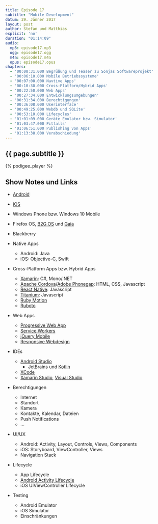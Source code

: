 ```yaml
---
title: Episode 17
subtitle: "Mobile Development"
datum: 29. Jänner 2017
layout: post
author: Stefan und Matthias
explicit: 'no'
duration: "01:14:09"
audio:
  mp3: episode17.mp3
  ogg: episode17.ogg
  m4a: episode17.m4a
  opus: episode17.opus
chapters:
  - '00:00:31.000 Begrüßung und Teaser zu Sonjas Softwareprojekt'
  - '00:06:10.000 Mobile Betriebssysteme'
  - '00:07:00.000 Navtive Apps'
  - '00:10:30.000 Cross-Platform/Hybrid Apps'
  - '00:22:50.000 Web Apps'
  - '00:27:34.000 Entwicklungsumgebungen'
  - '00:31:34.000 Berechtigungen'
  - '00:36:08.000 Userinterface'
  - '00:49:25.000 Webdb und SQLite'
  - '00:53:10.000 Lifecycles'
  - '01:01:09.000 Geräte Emulator bzw. Simulator'
  - '01:03:47.000 Pitfalls'
  - '01:06:51.000 Publishing von Apps'
  - '01:13:38.000 Verabschiedung'
---
```


## {{ page.subtitle }}

{% podigee_player %}

## Show Notes und Links

* [Android](https://developer.android.com/index.html)
* [iOS](https://developer.apple.com/ios/)
* Windows Phone bzw. Windows 10 Mobile
* Firefox OS, [B2G OS](https://wiki.mozilla.org/B2G_OS/) und [Gaia](https://github.com/mozilla-b2g/gaia)
* Blackberry

* Native Apps
  * Android: Java
  * iOS: Objective-C, Swift
* Cross-Platform Apps bzw. Hybrid Apps
  * [Xamarin](https://www.xamarin.com/): C#, Mono/.NET
  * [Apache Cordova](https://cordova.apache.org/)/[Adobe Phonegap](http://phonegap.com/): HTML, CSS, Javascript
  * [React Native](https://facebook.github.io/react-native/): Javascript
  * [Titanium](http://www.appcelerator.org/): Javascript
  * [Ruby Motion](http://www.rubymotion.com/)
  * [Ruboto](http://ruboto.org/)
* Web Apps
  * [Progressive Web App](https://developers.google.com/web/progressive-web-apps/)
  * [Service Workers](https://developers.google.com/web/fundamentals/getting-started/primers/service-workers)
  * [jQuery Mobile](https://jquerymobile.com/)
  * [Responsive Webdesign](https://de.wikipedia.org/wiki/Responsive_Webdesign)

* IDEs
  * [Android Studio](https://developer.android.com/studio/index.html)
    * JetBrains und [Kotlin](https://kotlinlang.org/)
  * [XCode](https://developer.apple.com/xcode/)
  * [Xamarin Studio](https://www.xamarin.com/studio), [Visual Studio](https://www.visualstudio.com/de/)

* Berechtigungen
  * Internet
  * Standort
  * Kamera
  * Kontakte, Kalendar, Dateien
  * Push Notifications
  * ...

* UI/UX
  * Android: Activity, Layout, Controls, Views, Components
  * iOS: Storyboard, ViewController, Views
  * Navigation Stack

* Lifecycle
  * App Lifecycle
  * [Android Activity Lifecycle](https://developer.android.com/guide/components/activities/activity-lifecycle.html)
  * iOS UIViewController Lifecycle

* Testing
  * Android Emulator
  * iOS Simulator
  * Einschränkungen
